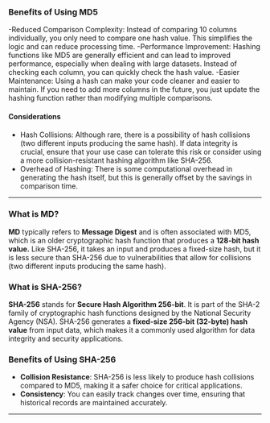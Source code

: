 ### Benefits of Using MD5
-Reduced Comparison Complexity: Instead of comparing 10 columns individually, you only need to compare one hash value. This simplifies the logic and can reduce processing time.
-Performance Improvement: Hashing functions like MD5 are generally efficient and can lead to improved performance, especially when dealing with large datasets. Instead of checking each column, you can quickly check the hash value.
-Easier Maintenance: Using a hash can make your code cleaner and easier to maintain. If you need to add more columns in the future, you just update the hashing function rather than modifying multiple comparisons.

#### Considerations
- Hash Collisions: Although rare, there is a possibility of hash collisions (two different inputs producing the same hash). If data integrity is crucial, ensure that your use case can tolerate this risk or consider using a more collision-resistant hashing algorithm like SHA-256.
- Overhead of Hashing: There is some computational overhead in generating the hash itself, but this is generally offset by the savings in comparison time.
------------------------------------------------------
### What is MD?
**MD** typically refers to **Message Digest** and is often associated with MD5, which is an older cryptographic hash function that produces a **128-bit hash value.** Like SHA-256, it takes an input and produces a fixed-size hash, but it is less secure than SHA-256 due to vulnerabilities that allow for collisions (two different inputs producing the same hash).

### What is SHA-256?
**SHA-256** stands for **Secure Hash Algorithm 256-bit**. It is part of the SHA-2 family of cryptographic hash functions designed by the National Security Agency (NSA). SHA-256 generates a **fixed-size 256-bit (32-byte) hash value** from input data, which makes it a commonly used algorithm for data integrity and security applications.

### Benefits of Using SHA-256
- **Collision Resistance**: SHA-256 is less likely to produce hash collisions compared to MD5, making it a safer choice for critical applications.
- **Consistency**: You can easily track changes over time, ensuring that historical records are maintained accurately.
-------------------------------
